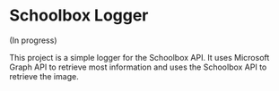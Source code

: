 # Schoolbox Logger

(In progress)

This project is a simple logger for the Schoolbox API. It uses Microsoft Graph API to retrieve most information and uses the Schoolbox API to retrieve the image.
